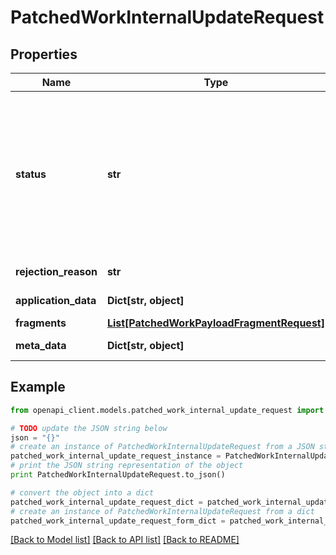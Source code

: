 # PatchedWorkInternalUpdateRequest


## Properties
Name | Type | Description | Notes
------------ | ------------- | ------------- | -------------
**status** | **str** | Current status of the Work, this is set by the system via internal API  * &#x60;ON_HOLD&#x60; - On Hold * &#x60;NEW&#x60; - New * &#x60;LIVE&#x60; - Live * &#x60;IN_PROGRESS&#x60; - In Progress * &#x60;REJECTED&#x60; - Rejected * &#x60;CANCELLED&#x60; - Cancelled * &#x60;COMPLETED&#x60; - Completed * &#x60;TERMINAL_WITH_EXCEPTION&#x60; - Terminal With Exception * &#x60;ABORTED&#x60; - Aborted * &#x60;PARTIALLY_COMPLETED&#x60; - Partially Completed | [optional] 
**rejection_reason** | **str** | Used as a rejection reason if the work is rejected | [optional] 
**application_data** | **Dict[str, object]** | JSON encoded application data for this object | [optional] 
**fragments** | [**List[PatchedWorkPayloadFragmentRequest]**](PatchedWorkPayloadFragmentRequest.md) |  | [optional] 
**meta_data** | **Dict[str, object]** | optional JSON encoded metadata for this object | [optional] 

## Example

```python
from openapi_client.models.patched_work_internal_update_request import PatchedWorkInternalUpdateRequest

# TODO update the JSON string below
json = "{}"
# create an instance of PatchedWorkInternalUpdateRequest from a JSON string
patched_work_internal_update_request_instance = PatchedWorkInternalUpdateRequest.from_json(json)
# print the JSON string representation of the object
print PatchedWorkInternalUpdateRequest.to_json()

# convert the object into a dict
patched_work_internal_update_request_dict = patched_work_internal_update_request_instance.to_dict()
# create an instance of PatchedWorkInternalUpdateRequest from a dict
patched_work_internal_update_request_form_dict = patched_work_internal_update_request.from_dict(patched_work_internal_update_request_dict)
```
[[Back to Model list]](../README.md#documentation-for-models) [[Back to API list]](../README.md#documentation-for-api-endpoints) [[Back to README]](../README.md)


